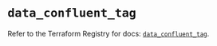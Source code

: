 # `data_confluent_tag`

Refer to the Terraform Registry for docs: [`data_confluent_tag`](https://registry.terraform.io/providers/confluentinc/confluent/2.10.0/docs/data-sources/tag).
